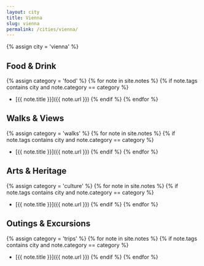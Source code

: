 ```yaml
---
layout: city
title: Vienna
slug: vienna
permalink: /cities/vienna/
---
```


{% assign city = 'vienna' %}

## Food & Drink
{% assign category = 'food' %}
{% for note in site.notes %}
  {% if note.tags contains city and note.category == category %}
  - [{{ note.title }}]({{ note.url }})
  {% endif %}
{% endfor %}

## Walks & Views
{% assign category = 'walks' %}
{% for note in site.notes %}
  {% if note.tags contains city and note.category == category %}
  - [{{ note.title }}]({{ note.url }})
  {% endif %}
{% endfor %}

## Arts & Heritage
{% assign category = 'culture' %}
{% for note in site.notes %}
  {% if note.tags contains city and note.category == category %}
  - [{{ note.title }}]({{ note.url }})
  {% endif %}
{% endfor %}

## Outings & Excursions
{% assign category = 'trips' %}
{% for note in site.notes %}
  {% if note.tags contains city and note.category == category %}
  - [{{ note.title }}]({{ note.url }})
  {% endif %}
{% endfor %}
